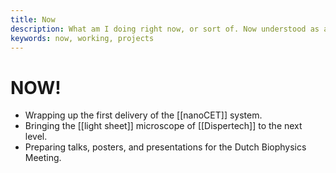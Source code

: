 ```yaml
---
title: Now
description: What am I doing right now, or sort of. Now understood as a continuum and not as an instant.
keywords: now, working, projects
---
```

# NOW!
- Wrapping up the first delivery of the [[nanoCET]] system. 
- Bringing the [[light sheet]] microscope of [[Dispertech]] to the next level. 
- Preparing talks, posters, and presentations for the Dutch Biophysics Meeting. 
